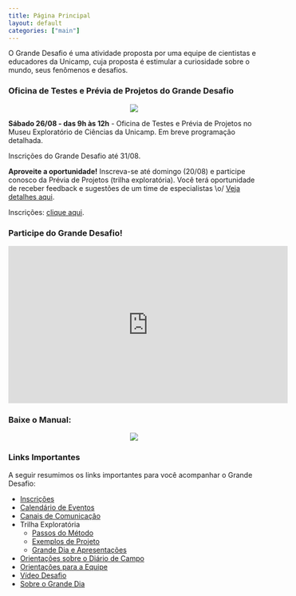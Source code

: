 ```yaml
---
title: Página Principal
layout: default
categories: ["main"]
---
```


O Grande Desafio é uma atividade proposta por uma equipe de cientistas e educadores da Unicamp, cuja proposta é estimular a curiosidade sobre o mundo, seus fenômenos e desafios.

### Oficina de Testes e Prévia de Projetos do Grande Desafio

<div style="text-align:center">
  <img src="/gd/img/oficina-testes-agosto.png">
</div>

**Sábado 26/08 - das 9h às 12h** - Oficina de Testes e Prévia de Projetos no Museu Exploratório de Ciências da Unicamp. Em breve programação detalhada.

Inscrições do Grande Desafio até 31/08.

**Aproveite a oportunidade!** Inscreva-se até domingo (20/08) e participe conosco da Prévia de Projetos (trilha exploratória). Você terá oportunidade de receber feedback e sugestões de um time de especialistas \o/  [Veja detalhes aqui](https://museu.harena.org/gd/calendario/).

Inscrições: <a href="https://forms.gle/yDYbUFnqEbnQp4yj9" target="_blank">clique aqui</a>.

### Participe do Grande Desafio!

<iframe width="560" height="315" src="https://www.youtube.com/embed/EuVZbh3GnAI" title="YouTube video player" frameborder="0" allow="accelerometer; autoplay; clipboard-write; encrypted-media; gyroscope; picture-in-picture; web-share" allowfullscreen></iframe>

### Baixe o Manual:

<div style="text-align:center">
  <a href="/gd/docs/manual-grande-desafio-2023.pdf" target="_blank"><img src="/gd/img/capa-manual.png"></a>
</div>

### Links Importantes

A seguir resumimos os links importantes para você acompanhar o Grande Desafio:
* [Inscrições](https://museu.harena.org/gd/inscricoes/)
* [Calendário de Eventos](https://museu.harena.org/gd/calendario/)
* [Canais de Comunicação](https://museu.harena.org/gd/comunidade/)
* Trilha Exploratória
  * [Passos do Método](https://museu.harena.org/gd/metodo/)
  * [Exemplos de Projeto](https://museu.harena.org/gd/explorando/)
  * [Grande Dia e Apresentações](https://museu.harena.org/gd/trilha-exploratoria/)
* [Orientações sobre o Diário de Campo](https://museu.harena.org/gd/diario/)
* [Orientações para a Equipe](https://museu.harena.org/gd/equipe/)
* [Vídeo Desafio](https://museu.harena.org/gd/video/)
* [Sobre o Grande Dia](https://museu.harena.org/gd/grande-dia/)
